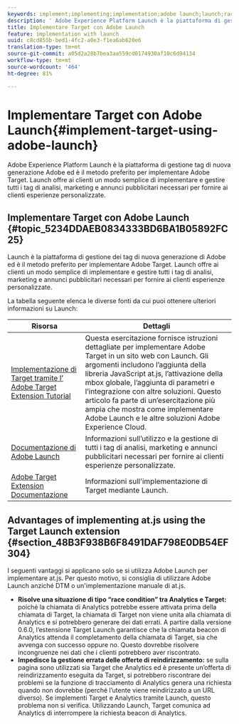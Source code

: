 ```yaml
---
keywords: implement;implementing;implementation;adobe launch;launch;race;redirect;experience platform launch
description: ' Adobe Experience Platform Launch è la piattaforma di gestione tag di nuova generazione  Adobe ed è il metodo preferito per implementare  Adobe Target. Launch offre ai clienti un modo semplice di implementare e gestire tutti i tag di analisi, marketing e annunci pubblicitari necessari per fornire ai clienti esperienze personalizzate.'
title: Implementare Target con Adobe Launch
feature: implementation with launch
uuid: c8cd855b-bed1-4fc2-a0e3-f1ea6ab620e6
translation-type: tm+mt
source-git-commit: a05d2a28b7bea3aa559cd0174930af10c6d94134
workflow-type: tm+mt
source-wordcount: '464'
ht-degree: 81%

---
```



# Implementare Target con Adobe Launch{#implement-target-using-adobe-launch}

 Adobe Experience Platform Launch è la piattaforma di gestione tag di nuova generazione  Adobe ed è il metodo preferito per implementare  Adobe Target. Launch offre ai clienti un modo semplice di implementare e gestire tutti i tag di analisi, marketing e annunci pubblicitari necessari per fornire ai clienti esperienze personalizzate.

## Implementare Target con Adobe Launch {#topic_5234DDAEB0834333BD6BA1B05892FC25}

Launch è la piattaforma di gestione dei tag di nuova generazione di Adobe ed è il metodo preferito per implementare Adobe Target. Launch offre ai clienti un modo semplice di implementare e gestire tutti i tag di analisi, marketing e annunci pubblicitari necessari per fornire ai clienti esperienze personalizzate.

La tabella seguente elenca le diverse fonti da cui puoi ottenere ulteriori informazioni su Launch:

| Risorsa | Dettagli |
|--- |--- |
| [Implementazione di Target tramite l’ Adobe Target Extension Tutorial](https://experienceleague.adobe.com/docs/experience-cloud/implementing-in-websites-with-launch/implement-solutions/target.html) | Questa esercitazione fornisce istruzioni dettagliate per implementare Adobe Target in un sito web con Launch. Gli argomenti includono l’aggiunta della libreria JavaScript at.js, l’attivazione della mbox globale, l’aggiunta di parametri e l’integrazione con altre soluzioni. Questo articolo fa parte di un’esercitazione più ampia che mostra come implementare Adobe Launch e le altre soluzioni Adobe Experience Cloud. |
| [Documentazione di Adobe Launch](https://experienceleague.adobe.com/docs/launch/using/intro/get-started/quick-start.html) | Informazioni sull’utilizzo e la gestione di tutti i tag di analisi, marketing e annunci pubblicitari necessari per fornire ai clienti esperienze personalizzate. |
| [Adobe Target Extension Documentazione](https://experienceleague.adobe.com/docs/launch/using/extensions-ref/adobe-extension/target-extension/overview.html) | Informazioni sull&#39;implementazione di Target mediante Launch. |

## Advantages of implementing at.js using the Target Launch extension {#section_48B3F938B6F8491DAF798E0DB54EF304}

I seguenti vantaggi si applicano solo se si utilizza Adobe Launch per implementare at.js. Per questo motivo, si consiglia di utilizzare Adobe Launch anziché DTM o un&#39;implementazione manuale di at.js.

* **Risolve una situazione di tipo “race condition” tra Analytics e Target:** poiché la chiamata di Analytics potrebbe essere attivata prima della chiamata di Target, la chiamata di Target non viene unita alla chiamata di Analytics e si potrebbero generare dei dati errati. A partire dalla versione 0.6.0, l’estensione Target Launch garantisce che la chiamata beacon di Analytics attenda il completamento della chiamata di Target, sia che avvenga con successo oppure no. Questo dovrebbe risolvere incongruenze nei dati che i clienti potrebbero aver riscontrato.
* **Impedisce la gestione errata delle offerte di reindirizzamento:** se sulla pagina sono utilizzati sia Target che Analytics ed è presente un’offerta di reindirizzamento eseguita da Target, si potrebbero riscontrare dei problemi se la funzione di tracciamento di Analytics genera una richiesta quando non dovrebbe (perché l’utente viene reindirizzato a un URL diverso). Se implementi Target e Analytics tramite Launch, questo problema non si verifica. Utilizzando Launch, Target comunica ad Analytics di interrompere la richiesta beacon di Analytics.
